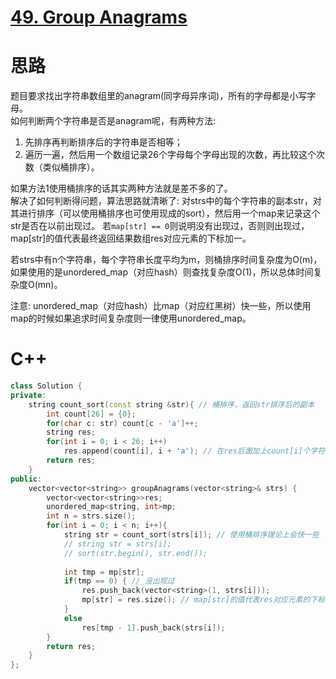# [49. Group Anagrams](https://leetcode.com/problems/group-anagrams/)
# 思路
题目要求找出字符串数组里的anagram(同字母异序词)，所有的字母都是小写字母。     
如何判断两个字符串是否是anagram呢，有两种方法:
1. 先排序再判断排序后的字符串是否相等；
2. 遍历一遍，然后用一个数组记录26个字母每个字母出现的次数，再比较这个次数（类似桶排序）。    

如果方法1使用桶排序的话其实两种方法就是差不多的了。    
解决了如何判断得问题，算法思路就清晰了:
对strs中的每个字符串的副本str，对其进行排序（可以使用桶排序也可使用现成的sort），然后用一个map来记录这个str是否在以前出现过。
若`map[str] == 0`则说明没有出现过，否则则出现过，map[str]的值代表最终返回结果数组res对应元素的下标加一。    

若strs中有n个字符串，每个字符串长度平均为m，则桶排序时间复杂度为O(m)，如果使用的是unordered_map（对应hash）则查找复杂度O(1)，所以总体时间复杂度O(mn)。

注意: unordered_map（对应hash）比map（对应红黑树）快一些，所以使用map的时候如果追求时间复杂度则一律使用unordered_map。   

# C++
``` C++
class Solution {
private:
    string count_sort(const string &str){ // 桶排序，返回str排序后的副本
        int count[26] = {0};
        for(char c: str) count[c - 'a']++;
        string res;
        for(int i = 0; i < 26; i++)
            res.append(count[i], i + 'a'); // 在res后面加上count[i]个字符 i + 'a'
        return res;
    }
public:
    vector<vector<string>> groupAnagrams(vector<string>& strs) {
        vector<vector<string>>res;
        unordered_map<string, int>mp;
        int n = strs.size();
        for(int i = 0; i < n; i++){
            string str = count_sort(strs[i]); // 使用桶排序理论上会快一些
            // string str = strs[i];
            // sort(str.begin(), str.end());
            
            int tmp = mp[str];
            if(tmp == 0) { // 没出现过
                res.push_back(vector<string>(1, strs[i]));
                mp[str] = res.size(); // map[str]的值代表res对应元素的下标加一
            }
            else
                res[tmp - 1].push_back(strs[i]);
        }
        return res;
    }
};
```

